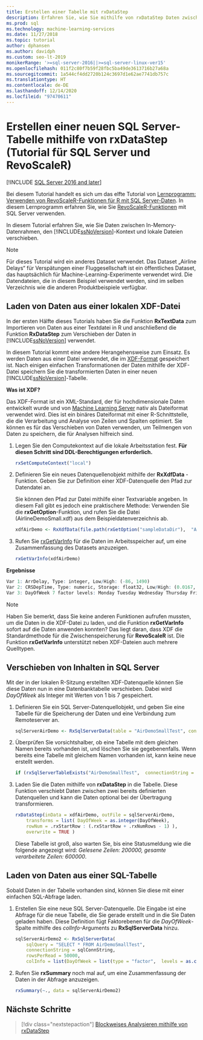 ```yaml
---
title: Erstellen einer Tabelle mit rxDataStep
description: Erfahren Sie, wie Sie mithilfe von rxDataStep Daten zwischen In-Memory-Datenrahmen, dem SQL Server-Kontext und lokalen Dateien verschieben können.
ms.prod: sql
ms.technology: machine-learning-services
ms.date: 11/27/2018
ms.topic: tutorial
author: dphansen
ms.author: davidph
ms.custom: seo-lt-2019
monikerRange: '>=sql-server-2016||>=sql-server-linux-ver15'
ms.openlocfilehash: 011f2c80f7b59f28fbc5ba49de3613716b27a68a
ms.sourcegitcommit: 1a544cf4dd2720b124c3697d1e62ae7741db757c
ms.translationtype: HT
ms.contentlocale: de-DE
ms.lasthandoff: 12/14/2020
ms.locfileid: "97470611"
---
```

# <a name="create-new-sql-server-table-using-rxdatastep-sql-server-and-revoscaler-tutorial"></a>Erstellen einer neuen SQL Server-Tabelle mithilfe von rxDataStep (Tutorial für SQL Server und RevoScaleR)
[!INCLUDE [SQL Server 2016 and later](../../includes/applies-to-version/sqlserver2016.md)]

Bei diesem Tutorial handelt es sich um das elfte Tutorial von [Lernprogramm: Verwenden von RevoScaleR-Funktionen für R mit SQL Server-Daten](deepdive-data-science-deep-dive-using-the-revoscaler-packages.md). In diesem Lernprogramm erfahren Sie, wie Sie [RevoScaleR-Funktionen](/machine-learning-server/r-reference/revoscaler/revoscaler) mit SQL Server verwenden.

In diesem Tutorial erfahren Sie, wie Sie Daten zwischen In-Memory-Datenrahmen, den [!INCLUDE[ssNoVersion](../../includes/ssnoversion-md.md)]-Kontext und lokale Dateien verschieben.

> [!NOTE]
> Für dieses Tutorial wird ein anderes Dataset verwendet. Das Dataset „Airline Delays“ für Verspätungen einer Fluggesellschaft ist ein öffentliches Dataset, das hauptsächlich für Machine-Learning-Experimente verwendet wird. Die Datendateien, die in diesem Beispiel verwendet werden, sind im selben Verzeichnis wie die anderen Produktbeispiele verfügbar.

## <a name="load-data-from-a-local-xdf-file"></a>Laden von Daten aus einer lokalen XDF-Datei

In der ersten Hälfte dieses Tutorials haben Sie die Funktion **RxTextData** zum Importieren von Daten aus einer Textdatei in R und anschließend die Funktion **RxDataStep** zum Verschieben der Daten in [!INCLUDE[ssNoVersion](../../includes/ssnoversion-md.md)] verwendet.

In diesem Tutorial kommt eine andere Herangehensweise zum Einsatz. Es werden Daten aus einer Datei verwendet, die im [XDF-Format](https://en.wikipedia.org/wiki/Extensible_Data_Format) gespeichert ist. Nach einigen einfachen Transformationen der Daten mithilfe der XDF-Datei speichern Sie die transformierten Daten in einer neuen [!INCLUDE[ssNoVersion](../../includes/ssnoversion-md.md)]-Tabelle.

**Was ist XDF?**

Das XDF-Format ist ein XML-Standard, der für hochdimensionale Daten entwickelt wurde und von [Machine Learning Server](/machine-learning-server/r/concept-what-is-xdf) nativ als Dateiformat verwendet wird. Dies ist ein binäres Dateiformat mit einer R-Schnittstelle, die die Verarbeitung und Analyse von Zeilen und Spalten optimiert.  Sie können es für das Verschieben von Daten verwenden, um Teilmengen von Daten zu speichern, die für Analysen hilfreich sind.

1. Legen Sie den Computekontext auf die lokale Arbeitsstation fest. **Für diesen Schritt sind DDL-Berechtigungen erforderlich.**

    ```R
    rxSetComputeContext("local")
    ```
  
2. Definieren Sie ein neues Datenquellenobjekt mithilfe der **RxXdfData** -Funktion. Geben Sie zur Definition einer XDF-Datenquelle den Pfad zur Datendatei an.  

    Sie können den Pfad zur Datei mithilfe einer Textvariable angeben. In diesem Fall gibt es jedoch eine praktischere Methode: Verwenden Sie die **rxGetOption**-Funktion, und rufen Sie die Datei (AirlineDemoSmall.xdf) aus dem Beispieldatenverzeichnis ab.
  
    ```R
    xdfAirDemo <- RxXdfData(file.path(rxGetOption("sampleDataDir"),  "AirlineDemoSmall.xdf"))
    ```

3. Rufen Sie [rxGetVarInfo](/machine-learning-server/r-reference/revoscaler/rxgetvarinfoxdf) für die Daten im Arbeitsspeicher auf, um eine Zusammenfassung des Datasets anzuzeigen.
  
    ```R
    rxGetVarInfo(xdfAirDemo)
    ```

**Ergebnisse**

```R
Var 1: ArrDelay, Type: integer, Low/High: (-86, 1490)
Var 2: CRSDepTime, Type: numeric, Storage: float32, Low/High: (0.0167, 23.9833)
Var 3: DayOfWeek 7 factor levels: Monday Tuesday Wednesday Thursday Friday Saturday Sunday
```

> [!NOTE]
> 
> Haben Sie bemerkt, dass Sie keine anderen Funktionen aufrufen mussten, um die Daten in die XDF-Datei zu laden, und die Funktion **rxGetVarInfo** sofort auf die Daten anwenden konnten? Das liegt daran, dass XDF die Standardmethode für die Zwischenspeicherung für **RevoScaleR** ist. Die Funktion **rxGetVarInfo** unterstützt neben XDF-Dateien auch mehrere Quelltypen.

## <a name="move-contents-to-sql-server"></a>Verschieben von Inhalten in SQL Server

Mit der in der lokalen R-Sitzung erstellten XDF-Datenquelle können Sie diese Daten nun in eine Datenbanktabelle verschieben. Dabei wird *DayOfWeek* als Integer mit Werten von 1 bis 7 gespeichert.

1. Definieren Sie ein SQL Server-Datenquellobjekt, und geben Sie eine Tabelle für die Speicherung der Daten und eine Verbindung zum Remoteserver an.
  
    ```R
    sqlServerAirDemo <- RxSqlServerData(table = "AirDemoSmallTest", connectionString = sqlConnString)
    ```
  
2. Überprüfen Sie vorsichtshalber, ob eine Tabelle mit dem gleichen Namen bereits vorhanden ist, und löschen Sie sie gegebenenfalls. Wenn bereits eine Tabelle mit gleichem Namen vorhanden ist, kann keine neue erstellt werden.
  
    ```R
    if (rxSqlServerTableExists("AirDemoSmallTest",  connectionString = sqlConnString))  rxSqlServerDropTable("AirDemoSmallTest",  connectionString = sqlConnString)
    ```
  
3. Laden Sie die Daten mithilfe von **rxDataStep** in die Tabelle. Diese Funktion verschiebt Daten zwischen zwei bereits definierten Datenquellen und kann die Daten optional bei der Übertragung transformieren.
  
    ```R
    rxDataStep(inData = xdfAirDemo, outFile = sqlServerAirDemo,
        transforms = list( DayOfWeek = as.integer(DayOfWeek),
        rowNum = .rxStartRow : (.rxStartRow + .rxNumRows - 1) ),
        overwrite = TRUE )
    ```
  
    Diese Tabelle ist groß, also warten Sie, bis eine Statusmeldung wie die folgende angezeigt wird: *Gelesene Zeilen: 200000, gesamte verarbeitete Zeilen: 600000*.
     
## <a name="load-data-from-a-sql-table"></a>Laden von Daten aus einer SQL-Tabelle

Sobald Daten in der Tabelle vorhanden sind, können Sie diese mit einer einfachen SQL-Abfrage laden. 

1. Erstellen Sie eine neue SQL Server-Datenquelle. Die Eingabe ist eine Abfrage für die neue Tabelle, die Sie gerade erstellt und in die Sie Daten geladen haben. Diese Definition fügt Faktorebenen für die *DayOfWeek*-Spalte mithilfe des *colInfo*-Arguments zu **RxSqlServerData** hinzu.
  
    ```R
    sqlServerAirDemo2 <- RxSqlServerData(
        sqlQuery = "SELECT * FROM AirDemoSmallTest",
        connectionString = sqlConnString,
        rowsPerRead = 50000,
        colInfo = list(DayOfWeek = list(type = "factor",  levels = as.character(1:7))))
    ```
  
2. Rufen Sie **rxSummary** noch mal auf, um eine Zusammenfassung der Daten in der Abfrage anzuzeigen.
  
    ```R
    rxSummary(~., data = sqlServerAirDemo2)
    ```

## <a name="next-steps"></a>Nächste Schritte

> [!div class="nextstepaction"]
> [Blockweises Analysieren mithilfe von rxDataStep](../../machine-learning/tutorials/deepdive-perform-chunking-analysis-using-rxdatastep.md)